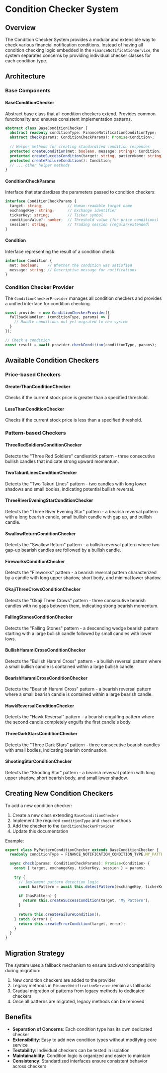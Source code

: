 # Condition Checker System

## Overview

The Condition Checker System provides a modular and extensible way to check various financial notification conditions. Instead of having all condition checking logic embedded in the `FinanceNotificationService`, the system separates concerns by providing individual checker classes for each condition type.

## Architecture

### Base Components

#### BaseConditionChecker
Abstract base class that all condition checkers extend. Provides common functionality and ensures consistent implementation patterns.

```typescript
abstract class BaseConditionChecker {
  abstract readonly conditionType: FinanceNotificationConditionType;
  abstract check(params: ConditionCheckParams): Promise<Condition>;
  
  // Helper methods for creating standardized condition responses
  protected createCondition(met: boolean, message: string): Condition;
  protected createSuccessCondition(target: string, patternName: string): Condition;
  protected createFailureCondition(): Condition;
  // ... other helper methods
}
```

#### ConditionCheckParams
Interface that standardizes the parameters passed to condition checkers:

```typescript
interface ConditionCheckParams {
  target: string;           // Human-readable target name
  exchangeKey: string;      // Exchange identifier
  tickerKey: string;        // Ticker symbol
  conditionValue?: number;  // Threshold value (for price conditions)
  session?: string;         // Trading session (regular/extended)
}
```

#### Condition
Interface representing the result of a condition check:

```typescript
interface Condition {
  met: boolean;    // Whether the condition was satisfied
  message: string; // Descriptive message for notifications
}
```

### Condition Checker Provider

The `ConditionCheckerProvider` manages all condition checkers and provides a unified interface for condition checking.

```typescript
const provider = new ConditionCheckerProvider({
  fallbackHandler: (conditionType, params) => {
    // Handle conditions not yet migrated to new system
  }
});

// Check a condition
const result = await provider.checkCondition(conditionType, params);
```

## Available Condition Checkers

### Price-based Checkers

#### GreaterThanConditionChecker
Checks if the current stock price is greater than a specified threshold.

#### LessThanConditionChecker  
Checks if the current stock price is less than a specified threshold.

### Pattern-based Checkers

#### ThreeRedSoldiersConditionChecker
Detects the "Three Red Soldiers" candlestick pattern - three consecutive bullish candles that indicate strong upward momentum.

#### TwoTakuriLinesConditionChecker
Detects the "Two Takuri Lines" pattern - two candles with long lower shadows and small bodies, indicating potential bullish reversal.

#### ThreeRiverEveningStarConditionChecker
Detects the "Three River Evening Star" pattern - a bearish reversal pattern with a long bearish candle, small bullish candle with gap up, and bullish candle.

#### SwallowReturnConditionChecker
Detects the "Swallow Return" pattern - a bullish reversal pattern where two gap-up bearish candles are followed by a bullish candle.

#### FireworksConditionChecker
Detects the "Fireworks" pattern - a bearish reversal pattern characterized by a candle with long upper shadow, short body, and minimal lower shadow.

#### OkajiThreeCrowsConditionChecker
Detects the "Okaji Three Crows" pattern - three consecutive bearish candles with no gaps between them, indicating strong bearish momentum.

#### FallingStonesConditionChecker
Detects the "Falling Stones" pattern - a descending wedge bearish pattern starting with a large bullish candle followed by small candles with lower lows.

#### BullishHaramiCrossConditionChecker
Detects the "Bullish Harami Cross" pattern - a bullish reversal pattern where a small bullish candle is contained within a large bullish candle.

#### BearishHaramiCrossConditionChecker
Detects the "Bearish Harami Cross" pattern - a bearish reversal pattern where a small bearish candle is contained within a large bearish candle.

#### HawkReversalConditionChecker
Detects the "Hawk Reversal" pattern - a bearish engulfing pattern where the second candle completely engulfs the first candle's body.

#### ThreeDarkStarsConditionChecker
Detects the "Three Dark Stars" pattern - three consecutive bearish candles with small bodies, indicating bearish continuation.

#### ShootingStarConditionChecker
Detects the "Shooting Star" pattern - a bearish reversal pattern with long upper shadow, short bearish body, and small lower shadow.

## Creating New Condition Checkers

To add a new condition checker:

1. Create a new class extending `BaseConditionChecker`
2. Implement the required `conditionType` and `check` methods
3. Add the checker to the `ConditionCheckerProvider`
4. Update this documentation

Example:

```typescript
export class MyPatternConditionChecker extends BaseConditionChecker {
  readonly conditionType = FINANCE_NOTIFICATION_CONDITION_TYPE.MY_PATTERN;

  async check(params: ConditionCheckParams): Promise<Condition> {
    const { target, exchangeKey, tickerKey, session } = params;
    
    try {
      // Implement pattern detection logic
      const hasPattern = await this.detectPattern(exchangeKey, tickerKey, session);
      
      if (hasPattern) {
        return this.createSuccessCondition(target, 'My Pattern');
      }
      
      return this.createFailureCondition();
    } catch (error) {
      return this.createErrorCondition(target, error);
    }
  }
}
```

## Migration Strategy

The system uses a fallback mechanism to ensure backward compatibility during migration:

1. New condition checkers are added to the provider
2. Legacy methods in `FinanceNotificationService` remain as fallbacks
3. Gradual migration of patterns from legacy methods to dedicated checkers
4. Once all patterns are migrated, legacy methods can be removed

## Benefits

- **Separation of Concerns**: Each condition type has its own dedicated checker
- **Extensibility**: Easy to add new condition types without modifying core service
- **Testability**: Individual checkers can be tested in isolation
- **Maintainability**: Condition logic is organized and easier to maintain
- **Consistency**: Standardized interfaces ensure consistent behavior across checkers